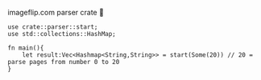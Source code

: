 imageflip.com parser crate :crab:

```
use crate::parser::start;
use std::collections::HashMap;

fn main(){
    let result:Vec<Hashmap<String,String>> = start(Some(20)) // 20 = parse pages from number 0 to 20
}
```
